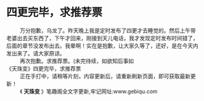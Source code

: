 <h1>四更完毕，求推荐票</h1>
<div id="content">&nbsp&nbsp&nbsp&nbsp&nbsp&nbsp&nbsp&nbsp
 万分抱歉，乌龙了。昨天晚上我是定时发布了四更才去睡觉的。然后上午带老婆出去买东西了，下午才回来，刚接到天儿电话，我才发现定时发布时间错了，后面的章节没发布出去。我晕啊！实在是抱歉，让大家久等了，还好，是在今天内发出来了。请大家原谅。
 <br/>&nbsp&nbsp&nbsp&nbsp&nbsp&nbsp&nbsp&nbsp
 再次抱歉。求推荐票。(未完待续，如欲知后事如
 <br/>
 《天珠变》四更完毕，求推荐票
 <br/>&nbsp&nbsp&nbsp&nbsp&nbsp&nbsp&nbsp&nbsp
 正在手打中，请稍等片刻，内容更新后，请重新刷新页面，即可获取最新更新！
 <br/>&nbsp&nbsp&nbsp&nbsp&nbsp&nbsp&nbsp&nbsp
 《
 <b>
  天珠变
 </b>
 》笔趣阁全文字更新,牢记网址:www.gebiqu.com
 <br/>&nbsp&nbsp&nbsp&nbsp&nbsp&nbsp&nbsp&nbsp
 <br/>
</div>
